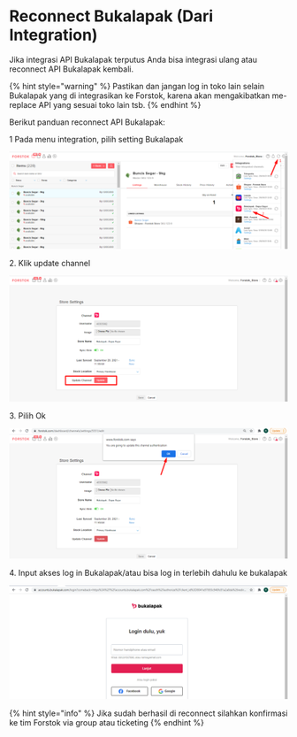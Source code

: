 # Reconnect Bukalapak (Dari Integration)

Jika integrasi API Bukalapak terputus Anda bisa integrasi ulang atau reconnect API Bukalapak kembali.&#x20;

{% hint style="warning" %}
Pastikan dan jangan log in toko lain selain Bukalapak yang di integrasikan ke Forstok, karena akan mengakibatkan me-replace API yang sesuai toko lain tsb.
{% endhint %}

Berikut panduan reconnect API Bukalapak:

1 Pada menu integration, pilih setting Bukalapak

![](<../../.gitbook/assets/image (426).png>)

2\. Klik update channel

![](<../../.gitbook/assets/image (425).png>)

3\. Pilih Ok

![](<../../.gitbook/assets/image (428).png>)

4\. Input akses log in Bukalapak/atau bisa log in terlebih dahulu ke bukalapak

![](<../../.gitbook/assets/image (427).png>)

{% hint style="info" %}
Jika sudah berhasil di reconnect silahkan konfirmasi ke tim Forstok via group atau ticketing
{% endhint %}

